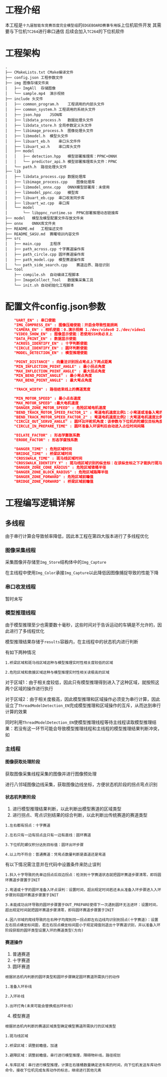 # 工程介绍
本工程是`十九届智能车竞赛百度完全模型组`的`EDGEBOARD赛事专用版`上位机软件开发
其需要与下位机`TC264`进行串口通信
后续会加入`TC264`的下位机软件

# 工程架构
```
.
├── CMakeLists.txt CMake编译文件
├── config.json	工程参数文件
├── img	图像存储文件夹
│   ├── ImgAll	存储图像
│   └── sample.mp4	演示视频
├── include	头文件
│   ├── common_program.h	工程调用的内部头文件
│   ├── common_system.h	工程调用的系统头文件
│   ├── json.hpp	JSON库
│   ├── libdata_process.h	数据处理头文件
│   ├── libdata_store.h	全局参数定义头文件
│   ├── libimage_process.h	图像处理头文件
│   ├── libmodel.h	模型头文件
│   ├── libuart_eb.h	串口头文件件
│   ├── libuart_wz.h	串口库头文件
│   ├── model
│   │   ├── detection.hpp	模型部署推理库：PPNC+ONNX
│   │   └── predictor_api.h	模型部署推理库头文件：PPNC
│   └── path.h	路径处理头文件
├── lib
│   ├── libdata_process.cpp	数据处理库
│   ├── libimage_process.cpp	图像处理库
│   ├── libmodel_onnx.cpp	ONNX模型部署库：未使用
│   ├── libmodel_ppnc.cpp	模型库
│   ├── libuart_eb.cpp	串口收发同步库
│   ├── libuart_wz.cpp	串口库
│   └── model
│       └── libppnc_runtime.so	PPNC部署推理动态链接库
├── model	模型及模型配置文件存放文件夹
├── onnx	ONNX库文件夹
├── README.md	工程描述文件
├── README_SASU.md	赛曙培训内容文件
├── src
│   ├── main.cpp	主程序
│   ├── path_across.cpp	十字赛道操作库
│   ├── path_circle.cpp	圆环赛道操作库
│   ├── path_model.cpp	模型赛道操作库
│   └── path_side_search.cpp	赛道边界、路径识别
└── tool
    ├── compile.sh	自动编译工程脚本
    ├── ImageCollect_Tool	数据集采集工具
    └── init.sh	自动初始化工程脚本
```
# 配置文件config.json参数
```json
	"UART_EN" : 串口使能
	"IMG_COMPRESS_EN" : 图像压缩使能：开启会导致性能损耗
	"CAMERA_EN" : 相机使能：0.演示视频 1./dev/video0 2./dev/video1
	"VIDEO_SHOW_EN" : 图像显示使能：若使用SSH务必关上
	"DATA_PRINT_EN" : 数据显示使能
	"ACROSS_IDENTIFY_EN" : 十字判断使能
	"CIRCLE_IDENTIFY_EN" : 圆环判断使能
	"MODEL_DETECTION_EN" : 模型推理使能

	"POINT_DISTANCE" : 向量法识别拐点弯点上下两点距离
	"MIN_INFLECTION_POINT_ANGLE" : 最小拐点角度
	"MAX_INFLECTION_POINT_ANGLE" : 最大拐点角度
	"MIN_BEND_POINT_ANGLE" : 最小弯点角度
	"MAX_BEND_POINT_ANGLE" : 最大弯点角度

	"TRACK_WIDTH" : 路径结束线上的赛道宽度

	"MIN_MOTOR_SPEED" : 最小点击速度
	"MAX_MOTOR_SPEED" :最大电机速度
	"DANGER_ZONE_MOTOR_SPEED" : 危险区域电机速度
	"BEND_TRACK_MOTOR_SPEED_FACTOR_1" : 弯道电机速度比例1：小弯道或准备入弯的电机速度比例
	"BEND_TRACK_MOTOR_SPEED_FACTOR_2" : 弯道电机速度比例2：大弯道电机速度比例
	"CIRCLE_OUT_SERVO_ANGLE" : 圆环出环舵机角度：该参数与下位机的陀螺仪目标角度和陀螺仪延时清零角度共同决定了圆环出环的姿态
	"CIRCLE_IN_PREPARE_TIME" : 圆环准备入环误判后自动进入占位时间间隔

	"DILATE_FACTOR" : 形态学膨胀系数
	"ERODE_FACTOR" : 形态学腐蚀系数

	"DANGER_TIME" : 危险区域时间
	"BRIDGE_TIME" : 桥梁区域时间
	"CROSSWALK_TIME" : 斑马线区域时间
	"CROSSWALK_IDENTIFY_Y" : 斑马线区域识别的纵坐标：在该纵坐标之下才能执行斑马线区域操作
	"DANGER_ZONE_CONE_RADIUS" : 危险区域锥桶半径
	"DANGER_ZONE_BLOCK_RADIUS" : 危险区域路障半径
	"DANGER_ZONE_FORWARD" : 危险区域前瞻值
	"BRIDGE_ZONE_FORWARD" : 桥梁区域前瞻值
```
# 工程编写逻辑详解
## 多线程
由于串行计算会导致帧率降低，因此本工程在第四大版本进行了多线程优化
### 图像采集线程
采集图像并存储至`Img_Store`结构体中的`Img_Capture`

在主线程中使用`Img_Color`承接`Img_Capture`以此降低因图像捕捉导致的性能下降
### 串口收发线程
暂时未写
### 模型推理线程
由于模型推理至少也需要数十毫秒，这些时间对于告诉运动的车辆是不允许的，因此进行了多线程优化

模型推理结果存储于`results`容器内，在主线程中的状态机内进行判断

有如下两种情况
```
1.桥梁区域和斑马线区域这种与模型推理实时性相关度较低的区域

2.危险区域和救援区域这种与模型推理实时性相关读极高的区域
```
对于区域1：由于相关度较低，因此只有模型推理得到进入了这种区域，就按照这两个区域的操作进行执行

对于区域2：由于相关度极高，因此模型推理和区域操作必须变为串行计算，因此设立了`ThreadModelDetection_EN`完成模型推理和区域操作的互斥，从而达到串行计算的效果

同时利用`ThreadModelDetection_EN`使模型推理线程等待主线程读取模型推理结果：若没有这一环节可能会导致模型推理线程和主线程的模型推理结果判断冲突，如
### 主线程
#### 图像获取处理阶段
获取图像采集线程采集的图像并进行图像预处理

进行八邻域图像边线采集，获取图像边线坐标，方便状态机阶段的拐点弯点识别
#### 状态机判断阶段
1. 进行模型推理结果判断，以此判断出模型赛道的区域类型
2. 进行拐点、弯点识别结果的综合判断，以此判断出传统赛道的赛道类型
```
1.左右都有拐点：十字赛道

2.左右只有一边有拐点且只有一边有直线：圆环赛道

3.下位机陀螺仪积分达到目标值：圆环出环步骤

4.以上均不符合：普通赛道：凭弯点数量判断是直道还是弯道
```
有以下情况需注意并在代码中设置条件来防止误判
```
1.斜入十字导致的先单边拐点后双边拐点：检测到十字赛道状态就把圆环赛道步骤清零，即将圆环赛道步骤置于INIT

2.弯道或十字的圆环准备入环点误判：设置时间，超出规定时间若还未从准备入环步骤进入入环步骤则将圆环赛道步骤置于INIT

3.未能成功出环导致的圆环步骤置于OUT_PREPARE使得下一次遇到圆环无法进环：设置时间，超出规定时间就把圆环赛道步骤清零，即将圆环赛道步骤置于INIT

4.因八邻域的爬线导致的左右种子均爬到同一拐点即左右边线均识别到拐点(十字赛道)：设置左右拐点横坐标间距，若左右拐点横坐标间距小于规定阈值则退出十字赛道识别，并以准备入环阶段获取的圆环类型设置入环的赛道类型(方向)
```
#### 赛道操作
1. 普通赛道
2. 十字赛道
3. 圆环赛道
```
根据状态机内判断的圆环类型和圆环步骤确定圆环赛道所需执行的动作

1.准备入环补线

2.入环补线

3.出环打角(未来可能会替换成出环补线)
```
4. 模型赛道
```
根据状态机内判断的赛道区域类型确定模型赛道所需执行的区域类型

1.斑马线区域

2.桥梁区域：调整前瞻值，加速

3.避障区域：调整前瞻值，串行进行模型推理，障碍物补线，路径规划

4.车库区域：串行进行模型推理，计算左右锥桶数量确定进车库的时间，向下位机发送车库动作命令，接收下位机完成车库动作的标志，继续进行其他元素
```

